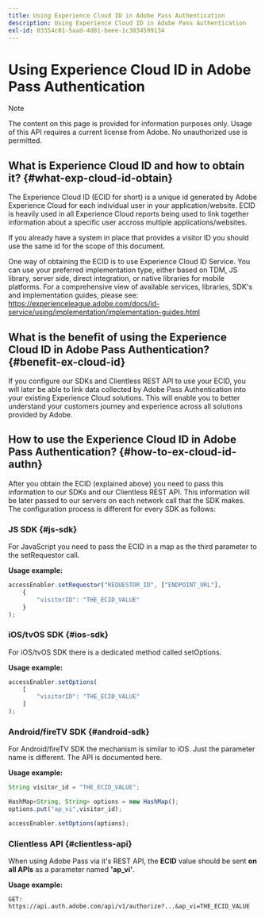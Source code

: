 ```yaml
---
title: Using Experience Cloud ID in Adobe Pass Authentication
description: Using Experience Cloud ID in Adobe Pass Authentication
exl-id: 03354c01-5aad-4d81-beee-1c3834599134
---
```

# Using Experience Cloud ID in Adobe Pass Authentication

>[!NOTE]
>
>The content on this page is provided for information purposes only. Usage of this API requires a current license from Adobe. No unauthorized use is permitted. 

## What is Experience Cloud ID and how to obtain it? {#what-exp-cloud-id-obtain}

The Experience Cloud ID (ECID for short) is a unique id generated by Adobe Experience Cloud for each individual user in your application/website. ECID is heavily used in all Experience Cloud reports being used to link together information about a specific user accross multiple applications/websites.

If you already have a system in place that provides a visitor ID you should use the same id for the scope of this document.

One way of obtaining the ECID is to use Experience Cloud ID Service. You can use your preferred implementation type, either based on TDM, JS library, server side, direct integration, or native libraries for mobile platforms. For a comprehensive view of available services, libraries, SDK's and implementation guides, please see: <https://experienceleague.adobe.com/docs/id-service/using/implementation/implementation-guides.html>
 
## What is the benefit of using the Experience Cloud ID in Adobe Pass Authentication? {#benefit-ex-cloud-id}

If you configure our SDKs and Clientless REST API to use your ECID, you will later be able to link data collected by Adobe Pass Authentication into your existing Experience Cloud solutions. This will enable you to better understand your customers journey and experience across all solutions provided by Adobe. 

## How to use the Experience Cloud ID in Adobe Pass Authentication? {#how-to-ex-cloud-id-authn}

After you obtain the ECID (explained above) you need to pass this information to our SDKs and our Clientless REST API. This information will be later passed to our servers on each network call that the SDK makes. The configuration process is different for every SDK as follows:

### JS SDK {#js-sdk}

For JavaScript you need to pass the ECID in a map as the third parameter to the setRequestor call. 

**Usage example:**

```JavaScript
accessEnabler.setRequestor("REQUESTOR_ID", ["ENDPOINT_URL"],
    {
        "visitorID": "THE_ECID_VALUE"
    }
);
```

### iOS/tvOS SDK {#ios-sdk}

For iOS/tvOS SDK there is a dedicated method called setOptions. 

**Usage example:**

```JavaScript
accessEnabler.setOptions(
    [
        "visitorID": "THE_ECID_VALUE"
    ]
);
``` 

### Android/fireTV SDK {#android-sdk}

For Android/fireTV SDK the mechanism is similar to iOS. Just the parameter name is different. The API is documented here. 

**Usage example:**

```JavaScript
String visitor_id = "THE_ECID_VALUE";

HashMap<String, String> options = new HashMap();
options.put("ap_vi",visitor_id);

accessEnabler.setOptions(options);
```

### Clientless API {#clientless-api}

When using Adobe Pass via it's REST API, the **ECID** value should be sent **on all APIs** as a parameter named **'ap_vi'**. 

**Usage example:**

`GET: https://api.auth.adobe.com/api/v1/authorize?...&ap_vi=THE_ECID_VALUE`
